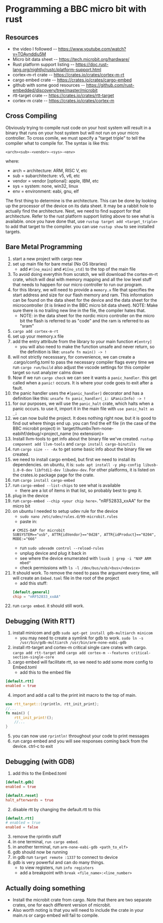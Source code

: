 # Programming a BBC micro bit with rust

## Resources

- the video I followed -- https://www.youtube.com/watch?v=TOAynddiu5M
- Micro bit data sheet -- https://tech.microbit.org/hardware/
- Rust platform support listing -- https://doc.rust-lang.org/nightly/rustc/platform-support.html
- cortex-m-rt crate -- https://crates.io/crates/cortex-m-rt
- cargo embed crate -- https://crates.io/crates/cargo-embed
- github with some good resources -- https://github.com/rust-embedded/discovery/tree/master/microbit
- rtt-target crate -- https://crates.io/crates/rtt-target
- cortex-m crate -- https://crates.io/crates/cortex-m


## Cross Compiling
Obviously trying to compile rust code on your host system will result in a binary that runs on your host system but will not run on your micro controller.
To cross comile, we must specify a "target triple" to tell the compiler what to compile for. The syntax is like this:

`<arch><sub>-<vendor>-<sys>-<env>`

where:

- arch = architecture: ARM, RISC V, etc
- sub = subarchitecture: v5, v6, etc
- vendor = vendor [optional]: apple, IBM, etc
- sys = system: none, win32, linux
- env = environment: eabi, gnu, elf

The first thing to determine is the architecture. This can be done by looking up the processor of the device on its data sheet. It may be a rabbit hole to actually find the architecture. Next, we need to find support for that architecture. Refer to the rust platform support listing above to see what is available. once you have done that, use `rustup target add <target_triple>` to add that target to the compiler. you can use `rustup show` to see installed targets.


## Bare Metal Programming

1. start a new project with cargo new
2. set up main file for bare metal (No OS libraries)
    - add `#![no_main]` and `#1[no_std]` to the top of the main file
3. To avoid doing everythin from scratch, we will download the cortex-m-rt crate, which will deal with memory mapping and all the low level stuff that needs to happen for our micro controller to run our program.
4. for this library, we will need to provide a `memory.x` file that specifies the start address and size for our flash memory and ram. This information can be found on the data sheet for the device and the data sheet for the microcontroller (it is linked in the BBC micro bit data sheet). NOTE: Make sure there is no trailing new line in the file, the compiler hates that.
    - NOTE: in the data sheet for the nordic micro controller on the micro bit the flash is referred to as "code" and the ram is referred to as "sram"
5. `cargo add cortex-m-rt`
6. set up your memory.x file
7. add the entry attribute from the library to your main function `#[entry]`
    - you will also need to make the function unsafe and never return, so the definition is like: `unsafe fn main() -> !`
8. will not strictly necesssary, for convenience, we can create a .cargo/config.toml to pass the necessary compiler flags every time we run `cargo run/build` also adjust the vscode settings for this compiler target so rust analyzer calms down
9. Now if we run `cargo check` we can see it wants a `panic_handler`. this get called when a `panic!` occurs. It is where your code goes to exit after a fault.
10. the panic handler uses the `#[panic_handler]` decorator and has a definition like this: `unsafe fn panic_handler(_i: &PanicInfo) -> !`
11. for our purposes, we will use the `panic_halt` crate, which halts when a panic occurs. to use it, import it in the main file with `use panic_halt as _;` 
12. we can now build the project. It does nothing right now, but it is good to find out where things end up. you can find the elf file (in the case of the BBC microbit project) in `target/thumbv7em-none-eabihf/debug/<project_name (no extension)>
13. Install llvm-tools to get info about the binary file we've created. `rustup component add llvm-tools` and `cargo install cargo-binutils`
14. run `cargo size -- -Ax` to get some basic info about the binary file we created.
15. we need to install cargo embed, but first we need to install its dependencies. on ubuntu, it is: `sudo apt install -y pkg-config libusb-1.0-0-dev libftdi1-dev libudev-dev`. For other platforms, it is listed on the crates.io package page for the crate.
16. run `cargo install cargo-embed`
17. run `cargo-embed --list-chips` to see what is available
    - there are a lot of items in that list, so probably best to grep it.
18. plug in the device
19. run `cargo-embed --chip <your chip here>`. "nRF52833_xxAA" for the micro bit
20. on ubuntu I needed to setup udev rule for the device
    - `sudo nano /etc/udev/rules.d/99-microbit.rules`
    - paste in:
    ```
    # CMSIS-DAP for microbit
    SUBSYSTEM=="usb", ATTR{idVendor}=="0d28", ATTR{idProduct}=="0204", MODE:="666"
    ```
    - run `sudo udevadm control --reload-rules`
    - unplug device and plug it back in
    - see where the device enumerated with `lsusb | grep -i "NXP ARM mbed"`
    - check permissions with `ls -l /dev/bus/usb/<bus>/<device>`
21. It should work. To remove the need to pass the argument every time, will will create an `Embed.toml` file in the root of the project
    - add this stuff:
    ```toml
    [default.general]
    chip = "nRF52833_xxAA"
    ```
22. run `cargo embed`. it should still work.


## Debugging (With RTT)

1. install minicom and gdb `sudo apt-get install gdb-multiarch minicom`
    - you may need to create a symlink for gdb to work. 
    `sudo ln -s /usr/bin/gdb-multiarch /usr/bin/arm-none-eabi-gdb`
2. install rtt-target and cortex-m critical single care crates with cargo. `cargo add rtt-target` and `cargo add cortex-m --features critical-section-single-core`
3. cargo embed will facilitate rtt, so we need to add some more config to Embed.toml
    - add this to the embed file
```toml
[default.rtt]
enabled = true
```
4. import and add a call to the print init macro to the top of main.
```rust
use rtt_target::{rprintln, rtt_init_print};
//...
fn main() {
    rtt_init_print!();
    //...
}
```
5. you can now use `rprintln!` throughout your code to print messages
6. run cargo embed and you will see responses coming back from the device. ctrl-c to exit

## Debugging (with GDB)
1. add this to the Embed.toml
```toml
[default.gdb]
enabled = true

[default.reset]
halt_afterwards = true
```
2. disable rtt by changing the default.rtt to this
```toml
[default.rtt]
# enabled = true
enabled = false
```
3. remove the rprintln stuff
4. in one terminal, `run cargo embed`.
5. in another terminal, run `arm-none-eabi-gdb <path_to_elf>`
6. gdb should now be running
7. in gdb run `target remote :1337` to connect to device
8. gdb is very powerful and can do many things.
    - to view registers, run `info registers`
    - add a breakpoint with `break <file_name>:<line_number>`

## Actually doing something

- Install the microbit crate from cargo. Note that there are two separate crates, one for each different version of microbit.
- Also worth noting is that you will need to include the crate in your main.rs or cargo embed will fail to compile.














